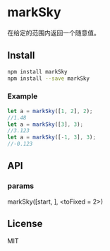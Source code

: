 # markSky
在给定的范围内返回一个随意值。

## Install

```sh
npm install markSky
npm install --save markSky
```

### Example

```javascript
let a = markSky([1, 2], 2);
//1.48
let a = markSky([3], 3);
//3.123
let a = markSky([-1, 3], 3);
//-0.123
```

## API

### params

markSky([start, <end>], <toFixed = 2>)
## License
MIT
